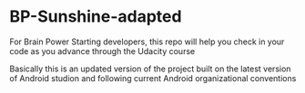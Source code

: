 # BP-Sunshine-adapted

For Brain Power Starting developers, this repo will help you check in your code as you advance through the Udacity course

Basically this is an updated version of the project built on the latest version of Android studion and following current
Android organizational conventions
